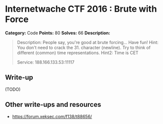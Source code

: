 # Internetwache CTF 2016 : Brute with Force

**Category:** Code
**Points:** 80
**Solves:** 66
**Description:**

> Description: People say, you're good at brute forcing... Have fun! Hint: You don't need to crack the 31. character (newline). Try to think of different (common) time representations. Hint2: Time is CET
> 
> 
> Service: 188.166.133.53:11117


## Write-up

(TODO)

## Other write-ups and resources

* <https://forum.xeksec.com/f138/t88656/>
